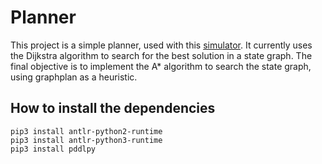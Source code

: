 # Planner

This project is a simple planner, used with this [simulator](https://github.com/LoicGoulefert/Simulateur-robot-lego).
It currently uses the Dijkstra algorithm to search for the best solution in a state graph.
The final objective is to implement the A* algorithm to search the state graph, using graphplan as a heuristic.

## How to install the dependencies

```
pip3 install antlr-python2-runtime
pip3 install antlr-python3-runtime
pip3 install pddlpy
```

